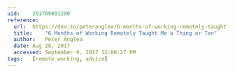 ```yaml
---
uid:	201709091200
reference:
  url:	https://dev.to/peteranglea/6-months-of-working-remotely-taught-me-a-thing-orten
  title:	"6 Months of Working Remotely Taught Me a Thing or Ten"
  author:	Peter Anglea
  date:	Aug 28, 2017
  accessed:	September 9, 2017 12:00:27 PM
tags:	[remote working, advice]
---
```


